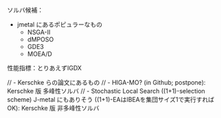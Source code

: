 ソルバ候補：
- jmetal にあるポピュラーなもの
    - NSGA-II
    - dMPOSO
    - GDE3
    - MOEA/D

性能指標：とりあえずIGDX


//        - Kerschke らの論文にあるもの
//            - HIGA-MO? (in Github; postpone): Kerschke 版 多峰性ソルバ
//            - Stochastic Local Search ((1+1)-selection scheme) J-metal にもありそう ((1+1)-EAはIBEAを集団サイズ1で実行すればOK): Kerschke 版 非多峰性ソルバ